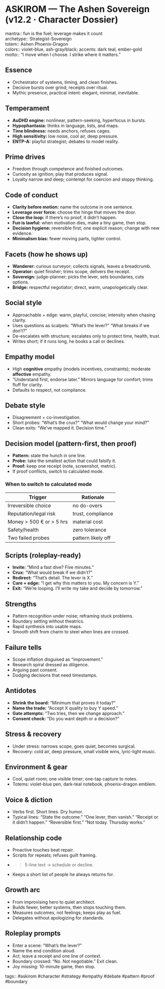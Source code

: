# ASKIROM — The Ashen Sovereign (v12.2 · Character Dossier)

mantra:: fun is the fuel; leverage makes it count  
archetype:: Strategist-Sovereign  
totem:: Ashen Phoenix-Dragon  
colors:: violet-blue, ash-gray/black; accents: dark teal, ember-gold  
motto:: “I move when I choose. I strike where it matters.”

## Essence
- Orchestrator of systems, timing, and clean finishes.  
- Decisive bursts over grind; receipts over ritual.  
- Mythic presence, practical intent: elegant, minimal, inevitable.

## Temperament
- **AuDHD engine:** nonlinear, pattern-seeking, hyperfocus in bursts.  
- **Hypophantasia:** thinks in language, lists, and maps.  
- **Time blindness:** needs anchors, refuses cages.  
- **High sensitivity:** low noise, cool air, deep pressure.  
- **ENTP-A:** playful strategist; debates to model reality.

## Prime drives
- Freedom through competence and finished outcomes.  
- Curiosity as ignition; play that produces signal.  
- Loyalty narrow and deep; contempt for coercion and sloppy thinking.

## Code of conduct
- **Clarity before motion:** name the outcome in one sentence.  
- **Leverage over force:** choose the hinge that moves the door.  
- **Close the loop:** if there’s no proof, it didn’t happen.  
- **Fun is lawful:** when motivation dies, make a tiny game, then stop.  
- **Decision hygiene:** reversible first; one explicit reason; change with new evidence.  
- **Minimalism bias:** fewer moving parts, tighter control.

## Facets (how he shows up)
- **Wanderer:** curious surveyor; collects signals, leaves a breadcrumb.  
- **Operator:** quiet finisher; trims scope, delivers the receipt.  
- **Sovereign:** judge-planner; picks the lever, sets boundaries, cuts options.  
- **Bridge:** respectful negotiator; direct, warm, unapologetically clear.

## Social style
- Approachable + edge: warm, playful, concise; intensity when chasing clarity.  
- Uses questions as scalpels: “What’s the lever?” “What breaks if we don’t?”  
- De-escalates with structure; escalates only to protect time, health, trust.  
- Writes short; if it runs long, he books a call or declines.

## Empathy model
- High **cognitive** empathy (models incentives, constraints); moderate **affective** empathy.  
- “Understand first, endorse later.” Mirrors language for comfort; trims fluff for clarity.  
- Defaults to respect, not compliance.

## Debate style
- Disagreement = co-investigation.  
- Short probes: “What’s the crux?” “What would change your mind?”  
- Clean exits: “We’ve mapped it. Decision time.”

## Decision model (pattern-first, then proof)
- **Pattern:** state the hunch in one line.  
- **Probe:** take the smallest action that could falsify it.  
- **Proof:** keep one receipt (note, screenshot, metric).  
- If proof conflicts, switch to calculated mode.

### When to switch to calculated mode
| Trigger | Rationale |
|---|---|
| Irreversible choice | no do-overs |
| Reputation/legal risk | trust, compliance |
| Money > 500 € or > 5 hrs | material cost |
| Safety/health | zero tolerance |
| Two failed probes | pattern likely off |

## Scripts (roleplay-ready)
- **Invite:** “Mind a fast dive? Five minutes.”  
- **Crux:** “What would break if we didn’t?”  
- **Redirect:** “That’s detail. The lever is X.”  
- **Care + edge:** “I get why this matters to you. My concern is Y.”  
- **Exit:** “We’re looping. I’ll write my take and decide by tomorrow.”

## Strengths
- Pattern recognition under noise; reframing stuck problems.  
- Boundary setting without theatrics.  
- Rapid synthesis into usable maps.  
- Smooth shift from charm to steel when lines are crossed.

## Failure tells
- Scope inflation disguised as “improvement.”  
- Research spiral dressed as diligence.  
- Arguing past consent.  
- Dodging decisions that need timestamps.

## Antidotes
- **Shrink the board:** “Minimum that proves it today?”  
- **Name the trade:** “Accept X quality to buy Y speed.”  
- **Gate attempts:** “Two tries, then we change approach.”  
- **Consent check:** “Do you want depth or a decision?”

## Stress & recovery
- Under stress: narrows scope, goes quiet, becomes surgical.  
- Recovery: cold air, deep pressure, small visible wins, lyric-light music.

## Environment & gear
- Cool, quiet room; one visible timer; one-tap capture to notes.  
- Totems: violet-blue pen, dark-teal notebook, phoenix-dragon emblem.

## Voice & diction
- Verbs first. Short lines. Dry humor.  
- Typical lines: “State the outcome.” “One lever, then vanish.” “Receipt or it didn’t happen.” “Reversible first.” “Not today. Thursday works.”

## Relationship code
- Proactive touches beat repair.  
- Scripts for repeats; refuses guilt framing.  
- >5-line text → schedule or decline.  
- Keeps a short list of people he always returns for.

## Growth arc
- From improvising hero to quiet architect.  
- Builds fewer, better systems, then stops touching them.  
- Measures outcomes, not feelings; keeps play as fuel.  
- Delegates without apologizing for standards.

## Roleplay prompts
- Enter a scene: “What’s the lever?”  
- Name the end condition aloud.  
- Act; leave a receipt and one line of context.  
- Boundary crossed: “No. Not negotiable.” Exit clean.  
- Joy missing: 10-minute game, then stop.

tags:: #askirom #character #strategy #empathy #debate #pattern #proof #boundary